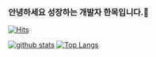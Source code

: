 ### 안녕하세요 성장하는 개발자 한목입니다.👋
[![Hits](https://hits.seeyoufarm.com/api/count/incr/badge.svg?url=https%3A%2F%2Fgithub.com%2Fhanmok)](https://hits.seeyoufarm.com)
<!--
**hanmok/hanmok** is a ✨ _special_ ✨ repository because its `README.md` (this file) appears on your GitHub profile.

Here are some ideas to get you started:

- 🔭 I’m currently working on ...
- 🌱 I’m currently learning ...
- 👯 I’m looking to collaborate on ...
- 🤔 I’m looking for help with ...
- 💬 Ask me about ...
- 📫 How to reach me: ...
- 😄 Pronouns: ...
- ⚡ Fun fact: ...
-->

[![github stats](https://github-readme-stats.vercel.app/api?username=hanmok&show_icons=true&hide_border=true)](https://github.com/hanmok)
[![Top Langs](https://github-readme-stats.vercel.app/api/top-langs/?username=hanmok&layout=compact)](https://github.com/hanmok)
